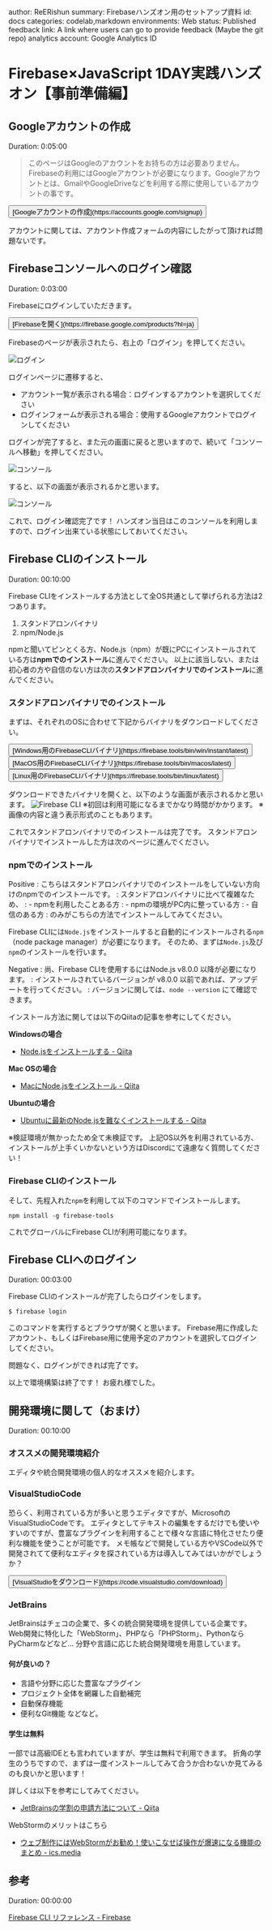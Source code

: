 author: ReERishun
summary: Firebaseハンズオン用のセットアップ資料
id: docs
categories: codelab,markdown
environments: Web
status: Published
feedback link: A link where users can go to provide feedback (Maybe the git repo)
analytics account: Google Analytics ID

# Firebase×JavaScript 1DAY実践ハンズオン【事前準備編】

## Googleアカウントの作成
Duration: 0:05:00

> このページはGoogleのアカウントをお持ちの方は必要ありません。
Firebaseの利用にはGoogleアカウントが必要になります。Googleアカウントとは、GmailやGoogleDriveなどを利用する際に使用しているアカウントの事です。


<button>
[Googleアカウントの作成](https://accounts.google.com/signup)
</button>


アカウントに関しては、アカウント作成フォームの内容にしたがって頂ければ問題ないです。

## Firebaseコンソールへのログイン確認
Duration: 0:03:00

Firebaseにログインしていただきます。


<button>
  [Firebaseを開く](https://firebase.google.com/products?hl=ja)
</button>


Firebaseのページが表示されたら、右上の「ログイン」を押してください。

![ログイン](./img/firebase_login.png)

ログインページに遷移すると、

- アカウント一覧が表示される場合：ログインするアカウントを選択してください
- ログインフォームが表示される場合：使用するGoogleアカウントでログインしてください

ログインが完了すると、また元の画面に戻ると思いますので、続いて「コンソールへ移動」を押してください。

![コンソール](./img/firebase_console.png)

すると、以下の画面が表示されるかと思います。

![コンソール](./img/firebase_consoleopen.png)

これで、ログイン確認完了です！
ハンズオン当日はこのコンソールを利用しますので、ログイン出来ている状態にしておいてください。

## Firebase CLIのインストール
Duration: 00:10:00

Firebase CLIをインストールする方法として全OS共通として挙げられる方法は2つあります。

1. スタンドアロンバイナリ
2. npm/Node.js

npmと聞いてピンとくる方、Node.js（npm）が既にPCにインストールされている方は**npmでのインストール**に進んでください。
以上に該当しない、または初心者の方や自信のない方は次の**スタンドアロンバイナリでのインストール**に進んでください。

### スタンドアロンバイナリでのインストール

まずは、それぞれのOSに合わせて下記からバイナリをダウンロードしてください。

<button>
  [Windows用のFirebaseCLIバイナリ](https://firebase.tools/bin/win/instant/latest)
</button>

<button>
  [MacOS用のFirebaseCLIバイナリ](https://firebase.tools/bin/macos/latest)
</button>

<button>
  [Linux用のFirebaseCLIバイナリ](https://firebase.tools/bin/linux/latest)
</button>

ダウンロードできたバイナリを開くと、以下のような画面が表示されるかと思います。
![Firebase CLI](./img/firebasecli.png)
※初回は利用可能になるまでかなり時間がかかります。
※画像の内容と違う表示形式のこともあります。

これでスタンドアロンバイナリでのインストールは完了です。
スタンドアロンバイナリでインストールした方は次のページに進んでください。


### npmでのインストール
Positive
: こちらはスタンドアロンバイナリでのインストールをしていない方向けのnpmでのインストールです。
: スタンドアロンバイナリに比べて複雑なため、
: - npmを利用したことある方
: - npmの環境がPC内に整っている方
: - 自信のある方
: のみがこちらの方法でインストールしてみてください。

Firebase CLIには`Node.js`をインストールすると自動的にインストールされる`npm`（node package manager）が必要になります。
そのため、まずは`Node.js`及び`npm`のインストールを行います。

Negative
: 尚、Firebase CLIを使用するにはNode.js v8.0.0 以降が必要になります。
: インストールされているバージョンが v8.0.0 以前であれば、アップデートを行ってください。
: バージョンに関しては、`node --version` にて確認できます。

インストール方法に関しては以下のQiitaの記事を参考にしてください。

**Windowsの場合**
- [Node.jsをインストールする - Qiita](https://qiita.com/sefoo0104/items/0653c935ea4a4db9dc2b)

**Mac OSの場合**
- [MacにNode.jsをインストール - Qiita](https://qiita.com/kyosuke5_20/items/c5f68fc9d89b84c0df09)

**Ubuntuの場合**
- [Ubuntuに最新のNode.jsを難なくインストールする - Qiita](https://qiita.com/seibe/items/36cef7df85fe2cefa3ea)

※検証環境が無かったため全て未検証です。
上記OS以外を利用されている方、インストールが上手くいかないという方はDiscordにて遠慮なく質問してください！

### Firebase CLIのインストール
そして、先程入れた`npm`を利用して以下のコマンドでインストールします。
```console
npm install -g firebase-tools
```
これでグローバルにFirebase CLIが利用可能になります。


## Firebase CLIへのログイン
Duration: 00:03:00

Firebase CLIのインストールが完了したらログインをします。

```console
$ firebase login
```

このコマンドを実行するとブラウザが開くと思います。
Firebase用に作成したアカウント、もしくはFirebase用に使用予定のアカウントを選択してログインしてください。

問題なく、ログインができれば完了です。

以上で環境構築は終了です！
お疲れ様でした。


## 開発環境に関して（おまけ）
Duration: 00:10:00

### オススメの開発環境紹介
エディタや統合開発環境の個人的なオススメを紹介します。

### VisualStudioCode

恐らく、利用されている方が多いと思うエディタですが、MicrosoftのVisualStudioCodeです。
エディタとしてテキストの編集をするだけでも使いやすいのですが、豊富なプラグインを利用することで様々な言語に特化させたり便利な機能を使うことが可能です。
メモ帳などで開発している方やVSCode以外で開発されてて便利なエディタを探されている方は導入してみてはいかがでしょうか？

<button>
  [VisualStudioをダウンロード](https://code.visualstudio.com/download)
</button>


### JetBrains

JetBrainsはチェコの企業で、多くの統合開発環境を提供している企業です。
Web開発に特化した「WebStorm」、PHPなら「PHPStorm」、PythonならPyCharmなどなど…
分野や言語に応じた統合開発環境を用意しています。

#### 何が良いの？
- 言語や分野に応じた豊富なプラグイン
- プロジェクト全体を網羅した自動補完
- 自動保存機能
- 便利なGit機能
などなど。

#### 学生は無料
一部では高級IDEとも言われていますが、学生は無料で利用できます。
折角の学生のうちですので、まずは一度インストールしてみて合うか合わないか見てみるのも良いかと思います！

詳しくは以下を参考にしてみてください。
- [JetBrainsの学割の申請方法について - Qiita](https://qiita.com/tetrapod117/items/92f965cf1928739b70e4)

WebStormのメリットはこちら
- [ウェブ制作にはWebStormがお勧め！使いこなせば操作が爆速になる機能のまとめ - ics.media](https://ics.media/entry/11642/)


## 参考
Duration: 00:00:00

[Firebase CLI リファレンス - Firebase](https://firebase.google.com/docs/cli?hl=ja)